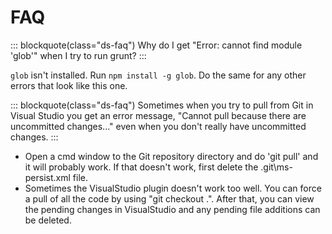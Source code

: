 # FAQ

::: blockquote(class="ds-faq")
Why do I get "Error: cannot find module 'glob'" when I try to run grunt?
:::

`glob` isn't installed. Run `npm install -g glob`. Do the same for any other errors that look like this one.

::: blockquote(class="ds-faq")
Sometimes when you try to pull from Git in Visual Studio you get an error message, "Cannot pull because there are uncommitted changes..." even when you don't really have uncommitted changes.
:::

- Open a cmd window to the Git repository directory and do 'git pull' and it will probably work. If that doesn't work, first delete the .git\ms-persist.xml file.
- Sometimes the VisualStudio plugin doesn't work too well. You can force a pull of all the code by using "git checkout .". After that, you can view the pending changes in VisualStudio and any pending file additions can be deleted.